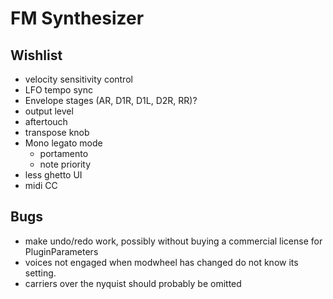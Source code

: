 # FM Synthesizer #

## Wishlist ##
* velocity sensitivity control
* LFO tempo sync
* Envelope stages (AR, D1R, D1L, D2R, RR)?
* output level
* aftertouch
* transpose knob
* Mono legato mode
  * portamento
  * note priority
* less ghetto UI
* midi CC

## Bugs ##
* make undo/redo work, possibly without buying a commercial license for
  PluginParameters
* voices not engaged when modwheel has changed do not know its setting.
* carriers over the nyquist should probably be omitted
